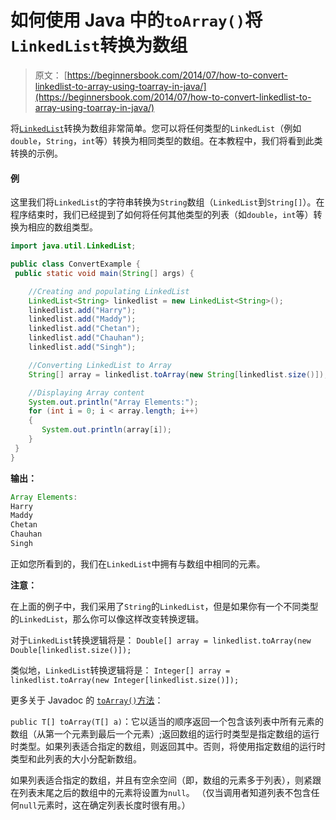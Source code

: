 # 如何使用 Java 中的`toArray()`将`LinkedList`转换为数组

> 原文： [https://beginnersbook.com/2014/07/how-to-convert-linkedlist-to-array-using-toarray-in-java/](https://beginnersbook.com/2014/07/how-to-convert-linkedlist-to-array-using-toarray-in-java/)

将[`LinkedList`](https://beginnersbook.com/2013/12/linkedlist-in-java-with-example/)转换为数组非常简单。您可以将任何类型的`LinkedList`（例如`double`，`String`，`int`等）转换为相同类型的数组。在本教程中，我们将看到此类转换的示例。

#### 例

这里我们将`LinkedList`的字符串转换为`String`数组（`LinkedList`到`String[]`）。在程序结束时，我们已经提到了如何将任何其他类型的列表（如`double`，`int`等）转换为相应的数组类型。

```java
import java.util.LinkedList;

public class ConvertExample {
 public static void main(String[] args) {

    //Creating and populating LinkedList
    LinkedList<String> linkedlist = new LinkedList<String>();
    linkedlist.add("Harry");
    linkedlist.add("Maddy");
    linkedlist.add("Chetan");
    linkedlist.add("Chauhan");
    linkedlist.add("Singh");

    //Converting LinkedList to Array
    String[] array = linkedlist.toArray(new String[linkedlist.size()]);

    //Displaying Array content
    System.out.println("Array Elements:");
    for (int i = 0; i < array.length; i++)
    {
       System.out.println(array[i]);
    }
 }
}
```

**输出：**

```java
Array Elements:
Harry
Maddy
Chetan
Chauhan
Singh
```

正如您所看到的，我们在`LinkedList`中拥有与数组中相同的元素。

**注意：**

在上面的例子中，我们采用了`String`的`LinkedList`，但是如果你有一个不同类型的`LinkedList`，那么你可以像这样改变转换逻辑。

对于`LinkedList`转换逻辑将是：
`Double[] array = linkedlist.toArray(new Double[linkedlist.size()]);`

类似地，`LinkedList`转换逻辑将是：
`Integer[] array = linkedlist.toArray(new Integer[linkedlist.size()]);`

更多关于 Javadoc 的 [`toArray()`方法](https://docs.oracle.com/javase/7/docs/api/java/util/LinkedList.html#toArray(T[]))：

`public T[] toArray(T[] a)`：它以适当的顺序返回一个包含该列表中所有元素的数组（从第一个元素到最后一个元素）;返回数组的运行时类型是指定数组的运行时类型。如果列表适合指定的数组，则返回其中。否则，将使用指定数组的运行时类型和此列表的大小分配新数组。

如果列表适合指定的数组，并且有空余空间（即，数组的元素多于列表），则紧跟在列表末尾之后的数组中的元素将设置为`null`。 （仅当调用者知道列表不包含任何`null`元素时，这在确定列表长度时很有用。）